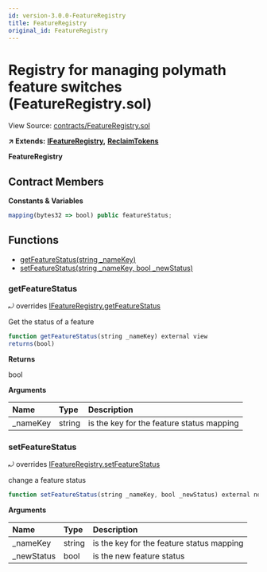 ```yaml
---
id: version-3.0.0-FeatureRegistry
title: FeatureRegistry
original_id: FeatureRegistry
---
```


# Registry for managing polymath feature switches \(FeatureRegistry.sol\)

View Source: [contracts/FeatureRegistry.sol](https://github.com/remon-nashid/polymath-core/tree/0c5593835be9dcec69d8de5b12eb17bc7cd77adc/contracts/FeatureRegistry.sol)

**↗ Extends:** [**IFeatureRegistry**](ifeatureregistry.md)**,** [**ReclaimTokens**](reclaimtokens.md)

**FeatureRegistry**

## Contract Members

**Constants & Variables**

```javascript
mapping(bytes32 => bool) public featureStatus;
```

## Functions

* [getFeatureStatus\(string \_nameKey\)](featureregistry.md#getfeaturestatus)
* [setFeatureStatus\(string \_nameKey, bool \_newStatus\)](featureregistry.md#setfeaturestatus)

### getFeatureStatus

⤾ overrides [IFeatureRegistry.getFeatureStatus](ifeatureregistry.md#getfeaturestatus)

Get the status of a feature

```javascript
function getFeatureStatus(string _nameKey) external view
returns(bool)
```

**Returns**

bool

**Arguments**

| Name | Type | Description |
| :--- | :--- | :--- |
| \_nameKey | string | is the key for the feature status mapping |

### setFeatureStatus

⤾ overrides [IFeatureRegistry.setFeatureStatus](ifeatureregistry.md#setfeaturestatus)

change a feature status

```javascript
function setFeatureStatus(string _nameKey, bool _newStatus) external nonpayable onlyOwner
```

**Arguments**

| Name | Type | Description |
| :--- | :--- | :--- |
| \_nameKey | string | is the key for the feature status mapping |
| \_newStatus | bool | is the new feature status |

